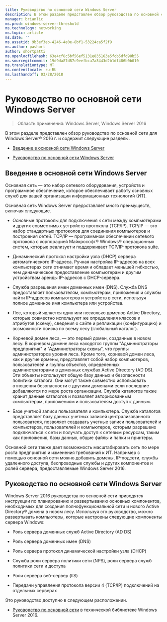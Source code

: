 ```yaml
---
title: Руководство по основной сети Windows Server
description: В этом разделе представлен обзор руководства по основной сети, что позволит по планированию и развертыванию основных компонентов, необходимых для создания полнофункциональной сети и нового домена Active Directory в новом лесу с Windows Server 2016
manager: brianlic
ms.prod: windows-server-threshold
ms.technology: networking
ms.topic: article
ms.date: ''
ms.assetid: 9b3ef3eb-4246-4e0e-8bf1-53224ca5f2f9
ms.author: pashort
author: shortpatti
ms.openlocfilehash: 63e4cf8c5bf56ef5131e835163a5fcb5dfd98b55
ms.sourcegitcommit: 19d9da87d87c9eefbca7a3443d2b1df486b0b010
ms.translationtype: MT
ms.contentlocale: ru-RU
ms.lasthandoff: 03/28/2018
---
```

# <a name="core-network-guide-for-windows-server"></a>Руководство по основной сети Windows Server

>Область применения: Windows Server, Windows Server 2016

В этом разделе представлен обзор руководство по основной сети для Windows Server&reg; 2016 г. и содержит следующие разделы.  
  
-   [Введение в основной сети Windows Server](#bkmk_intro)  
  
-   [Руководство по основной сети Windows Server](#bkmk_core)  
  
## <a name="bkmk_intro"></a>Введение в основной сети Windows Server

Основная сеть — это набор сетевого оборудования, устройств и программное обеспечение, которое обеспечивает работу основных служб для вашей организации информационных технологий (ИТ).

Основная сеть Windows Server предоставляет много преимуществ, включая следующие.

- Основные протоколы для подключения к сети между компьютерами и других совместимых устройств протокола (TCP/IP). TCP/IP — это набор стандартных протоколов для соединения компьютеров и построения сетей. TCP/IP — программном обеспечении сетевого протокола с корпорацией Майкрософт&reg; Windows&reg; операционных систем, которые реализует и поддерживает TCP/IP-протокола suite.

- Динамический протокол настройки узла (DHCP) сервера автоматического IP-адреса. Ручная настройка IP-адресов на всех компьютерах сети отнимает время и обладает меньшей гибкостью, чем динамическое предоставление компьютерам и другим устройствам аренды IP-адресов с DHCP-сервера.

- Служба разрешения имен доменных имен (DNS). Служба DNS предоставляет пользователям, компьютерам, приложения и службы найти IP-адресов компьютеров и устройств в сети, используя полное доменное имя компьютера или устройства.

- Лес, который является один или несколько доменов Active Directory, которые совместно используют же определения классов и атрибутов (схему), сведения о сайте и репликации (конфигурацию) и возможности поиска по всему лесу (глобальный каталог).

- Корневой домен леса, — это первый домен, созданные в новом лесу. В корневом домене леса находятся группы "Администраторы предприятия" и "Администраторы схемы", что группы администраторов уровня леса. Кроме того, корневой домен леса, как и другие домены, представляет собой набор компьютеров, пользователей и группы объектов, определенных администраторами в доменных службах Active Directory (AD DS). Эти объекты используют общую базу данных и безопасности политики каталога. Они могут также совместно использовать отношения безопасности с другими доменами если последние добавляются по мере роста организации. Служба каталогов также хранит данные каталогов и позволяет авторизованным компьютерам, приложениям и пользователям доступ к данным.

- Базе учетной записи пользователя и компьютера. Служба каталогов представляет базу данных учетных записей централизованного пользователя, позволяет создавать учетные записи пользователей и компьютеров, пользователей и компьютеров, которым разрешено подключаться к сети и получать доступ к сетевым ресурсам, таким как приложения, базы данных, общие файлы и папки и принтеры.

Основной сети также дает возможность масштабировать сеть по мере роста предприятия и изменения требований к ИТ. Например с помощью основной сети можно добавить домены, IP-подсети, службы удаленного доступа, беспроводные службы и других компонентов и ролей сервера, предоставляемые Windows Server 2016.

## <a name="bkmk_core"></a>Руководство по основной сети Windows Server

Windows Server 2016 руководства по основной сети приводятся инструкции по планированию и развертыванию основных компонентов, необходимых для создания полнофункциональной сети и нового Active Directory&reg; домена в новом лесу. Используя это руководство, можно развертывать компьютеры, которые настроены следующие компоненты сервера Windows:

- Роль сервера доменных служб Active Directory (AD DS)

- Роль сервера доменных имен (DNS)

- Роль сервера протокол динамической настройки узла (DHCP)

- Служба роли сервера политики сети (NPS), роли сервера служб политики сети и доступа

- Роли сервера веб-сервер (IIS)

- Передачи управления протокола версии 4 (TCP/IP) подключений на отдельных серверах

Это руководство доступно в следующем расположении.

- [Руководство по основной сети](../core-network-guide/Core-Network-Guide.md) в технической библиотеке Windows Server 2016.
  


